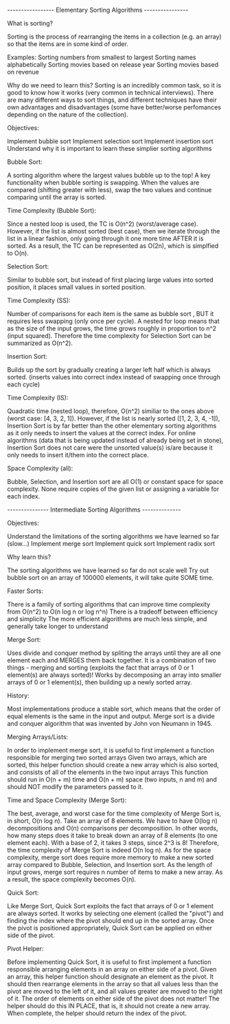 ----------------- Elementary Sorting Algorithms ----------------

What is sorting?

Sorting is the process of rearranging the items in a collection (e.g. an array) so that the items are in some kind of order.

Examples:
Sorting numbers from smallest to largest
Sorting names alphabetically
Sorting movies based on release year
Sorting movies based on revenue

Why do we need to learn this?
Sorting is an incredibly common task, so it is good to know how it works (very common in technical interviews).
There are many different ways to sort things, and different techniques have their own advantages and disadvantages (some have better/worse perfomances depending on the nature of the collection).

Objectives:

Implement bubble sort
Implement selection sort
Implement insertion sort
Understand why it is important to learn these simplier sorting algorithms

Bubble Sort:

A sorting algorithm where the largest values bubble up to the top! A key functionality when bubble sorting is swapping. When the values are compared (shifting greater with less), swap the two values and continue comparing until the array is sorted.

Time Complexity (Bubble Sort):

Since a nested loop is used, the TC is O(n^2) (worst/average case). However, if the list is almost sorted (best case), then we iterate through the list in a linear fashion, only going through it one more time AFTER it is sorted. As a result, the TC can be represented as O(2n), which is simplfied to O(n).

Selection Sort:

Similar to bubble sort, but instead of first placing large values into sorted position, it places small values in sorted position.

Time Complexity (SS):

Number of comparisons for each item is the same as bubble sort , BUT it requires less swapping (only once per cycle). A nested for loop means that as the size of the input grows, the time grows roughly in proportion to n^2 (input squared). Therefore the time complexity for Selection Sort can be summarized as O(n^2).

Insertion Sort:

Builds up the sort by gradually creating a larger left half which is always sorted. (inserts values into correct index instead of swapping once through each cycle)

Time Complexity (IS):

Quadratic time (nested loop), therefore, O(n^2) similiar to the ones above (worst case: [4, 3, 2, 1]). However, if the list is nearly sorted ([1, 2, 3, 4, -1]), Insertion Sort is by far better than the other elementary sorting algorithms as it only needs to insert the values at the correct index. For online algorithms (data that is being updated instead of already being set in stone), Insertion Sort does not care were the unsorted value(s) is/are because it only needs to insert it/them into the correct place.

Space Complexity (all):

Bubble, Selection, and Insertion sort are all O(1) or constant space for space complexity. None require copies of the given list or assigning a variable for each index.

--------------- Intermediate Sorting Algorithms --------------

Objectives:

Understand the limitations of the sorting algorithms we have learned so far (slow...)
Implement merge sort
Implement quick sort
Implement radix sort

Why learn this?

The sorting algorithms we have learned so far do not scale well
Try out bubble sort on an array of 100000 elements, it will take quite SOME time.

Faster Sorts:

There is a family of sorting algorithms that can improve time complexity from O(n^2) to O(n log n or log n^n)
There is a tradeoff between efficiency and simplicity
The more efficient algorithms are much less simple, and generally take longer to understand

Merge Sort:

Uses divide and conquer method by spliting the arrays until they are all one element each and MERGES them back together. It is a combination of two things - merging and sorting (exploits the fact that arrays of 0 or 1 element(s) are always sorted)! Works by decomposing an array into smaller arrays of 0 or 1 element(s), then building up a newly sorted array.

History:

Most implementations produce a stable sort, which means that the order of equal elements is the same in the input and output. Merge sort is a divide and conquer algorithm that was invented by John von Neumann in 1945.

Merging Arrays/Lists:

In order to implement merge sort, it is useful to first implement a function responsible for merging two sorted arrays
Given two arrays, which are sorted, this helper function should create a new array which is also sorted, and consists of all of the elements in the two input arrays
This function should run in O(n + m) time and O(n + m) space (two inputs, n and m) and should NOT modify the parameters passed to it.

Time and Space Complexity (Merge Sort):

The best, average, and worst case for the time complexity of Merge Sort is, in short, O(n log n). Take an array of 8 elements. We have to have O(log n) decompositions and O(n) comparisons per decomposition. In other words, how many steps does it take to break down an array of 8 elements (to one element each). With a base of 2, it takes 3 steps, since 2^3 is 8! Therefore, the time complexity of Merge Sort is indeed O(n log n). As for the space complexity, merge sort does require more memory to make a new sorted array compared to Bubble, Selection, and Insertion sort. As the length of input grows, merge sort requires n number of items to make a new array. As a result, the space complexity becomes O(n).

Quick Sort:

Like Merge Sort, Quick Sort exploits the fact that arrays of 0 or 1 element are always sorted. It works by selecting one element (called the "pivot") and finding the index where the pivot should end up in the sorted array. Once the pivot is positioned appropriately, Quick Sort can be applied on either side of the pivot.

Pivot Helper:

Before implementing Quick Sort, it is useful to first implement a function responsible arranging elements in an array on either side of a pivot. Given an array, this helper function should designate an element as the pivot. It should then rearrange elements in the array so that all values less than the pivot are moved to the left of it, and all values greater are moved to the right of it. The order of elements on either side of the pivot does not matter! The helper should do this IN PLACE, that is, it should not create a new array. When complete, the helper should return the index of the pivot.
